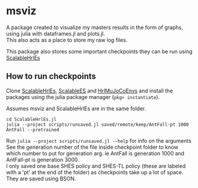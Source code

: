 # msviz

A package created to visualize my masters results in the form of graphs, using julia with dataframes.jl and plots.jl.  
This also acts as a place to store my raw log files.

This package also stores some important checkpoints they can be run using [ScalableHrlEs](https://github.com/sash-a/ScalableHrlEs.jl)


## How to run checkpoints

Clone [ScalableHrlEs](https://github.com/sash-a/ScalableHrlEs.jl), [ScalableES](https://github.com/sash-a/ScalableES.jl) and [HrlMuJoCoEnvs](https://github.com/sash-a/HrlMuJoCoEnvs.jl) and install the packages using the julia package manager (`pkg> instantiate`).

Assumes msviz and ScalableHrlEs are in the same folder.

```
cd ScalableHrlEs.jl
julia --project scripts/runsaved.jl saved/remote/keep/AntFall-pt 1000 AntFall --pretrained
```

Run `julia --project scripts/runsaved.jl --help` for info on the arguments  
See the generation number of the file inside checkpoint folder to know which number to put for generation arg. ie AntFall is generation 1000 and AntFall-pt is generation 3000.  
I only saved one base SHES policy and SHES-TL policy (these are labeled with a 'pt' at the end of the folder) as checkpoints take up a lot of space. They are saved using BSON.